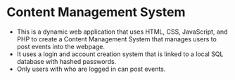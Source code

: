 # Content Management System
- This is a dynamic web application that uses HTML, CSS, JavaScript, and PHP to create a Content Management System that manages users to post events into the webpage.
- It uses a login and account creation system that is linked to a local SQL database with hashed passwords.
- Only users with who are logged in can post events.
